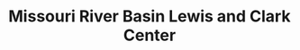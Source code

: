---
layout: repo
title: "Missouri River Basin Lewis and Clark Center"
id: 11511
permalink: repos/11511/
---